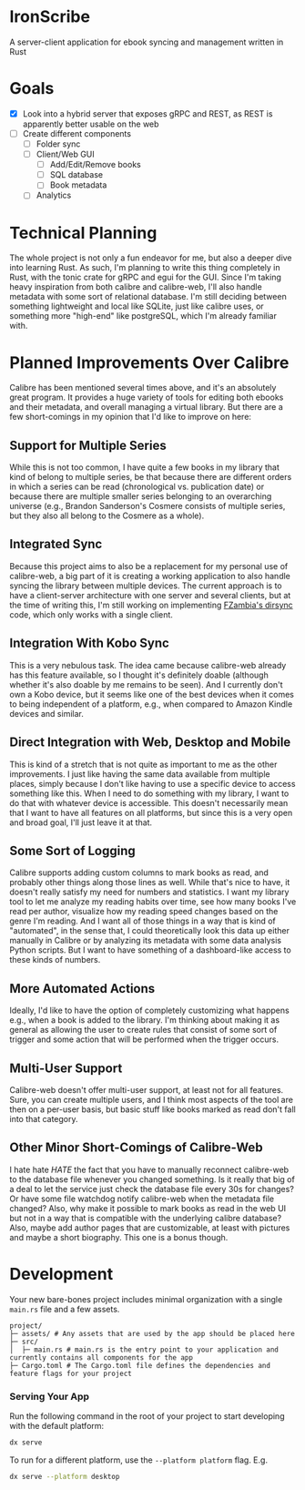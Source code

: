 # IronScribe
A server-client application for ebook syncing and management written in Rust

# Goals
- [x] Look into a hybrid server that exposes gRPC and REST, as REST is apparently better usable on the web
- [ ] Create different components
    - [ ] Folder sync
    - [ ] Client/Web GUI
        - [ ] Add/Edit/Remove books
        - [ ] SQL database
        - [ ] Book metadata
    - [ ] Analytics

# Technical Planning
The whole project is not only a fun endeavor for me, but also a deeper dive into learning Rust. As such, I'm planning to write this thing completely in Rust, with the tonic crate for gRPC and egui for the GUI. Since I'm taking heavy inspiration from both calibre and calibre-web, I'll also handle metadata with some sort of relational database. I'm still deciding between something lightweight and local like SQLite, just like calibre uses, or something more "high-end" like postgreSQL, which I'm already familiar with. 

# Planned Improvements Over Calibre
Calibre has been mentioned several times above, and it's an absolutely great program. It provides a huge variety of tools for editing both ebooks and their metadata, and overall managing a virtual library. But there are a few short-comings in my opinion that I'd like to improve on here:

## Support for Multiple Series
While this is not too common, I have quite a few books in my library that kind of belong to multiple series, be that because there are different orders in which a series can be read (chronological vs. publication date) or because there are multiple smaller series belonging to an overarching universe (e.g., Brandon Sanderson's Cosmere consists of multiple series, but they also all belong to the Cosmere as a whole). 

## Integrated Sync
Because this project aims to also be a replacement for my personal use of calibre-web, a big part of it is creating a working application to also handle syncing the library between multiple devices. The current approach is to have a client-server architecture with one server and several clients, but at the time of writing this, I'm still working on implementing [FZambia's dirsync](https://github.com/FZambia/dirsync) code, which only works with a single client. 

## Integration With Kobo Sync
This is a very nebulous task. The idea came because calibre-web already has this feature available, so I thought it's definitely doable (although whether it's also doable by me remains to be seen). And I currently don't own a Kobo device, but it seems like one of the best devices when it comes to being independent of a platform, e.g., when compared to Amazon Kindle devices and similar. 

## Direct Integration with Web, Desktop and Mobile
This is kind of a stretch that is not quite as important to me as the other improvements. I just like having the same data available from multiple places, simply because I don't like having to use a specific device to access something like this. When I need to do something with my library, I want to do that with whatever device is accessible. This doesn't necessarily mean that I want to have all features on all platforms, but since this is a very open and broad goal, I'll just leave it at that. 

## Some Sort of Logging
Calibre supports adding custom columns to mark books as read, and probably other things along those lines as well. While that's nice to have, it doesn't really satisfy my need for numbers and statistics. I want my library tool to let me analyze my reading habits over time, see how many books I've read per author, visualize how my reading speed changes based on the genre I'm reading. And I want all of those things in a way that is kind of "automated", in the sense that, I could theoretically look this data up either manually in Calibre or by analyzing its metadata with some data analysis Python scripts. But I want to have something of a dashboard-like access to these kinds of numbers.

## More Automated Actions
Ideally, I'd like to have the option of completely customizing what happens e.g., when a book is added to the library. I'm thinking about making it as general as allowing the user to create rules that consist of some sort of trigger and some action that will be performed when the trigger occurs. 

## Multi-User Support
Calibre-web doesn't offer multi-user support, at least not for all features. Sure, you can create multiple users, and I think most aspects of the tool are then on a per-user basis, but basic stuff like books marked as read don't fall into that category. 

## Other Minor Short-Comings of Calibre-Web
I hate hate *HATE* the fact that you have to manually reconnect calibre-web to the database file whenever you changed something. Is it really that big of a deal to let the service just check the database file every 30s for changes? Or have some file watchdog notify calibre-web when the metadata file changed? Also, why make it possible to mark books as read in the web UI but not in a way that is compatible with the underlying calibre database? Also, maybe add author pages that are customizable, at least with pictures and maybe a short biography. This one is a bonus though. 

# Development

Your new bare-bones project includes minimal organization with a single `main.rs` file and a few assets.

```
project/
├─ assets/ # Any assets that are used by the app should be placed here
├─ src/
│  ├─ main.rs # main.rs is the entry point to your application and currently contains all components for the app
├─ Cargo.toml # The Cargo.toml file defines the dependencies and feature flags for your project
```

### Serving Your App

Run the following command in the root of your project to start developing with the default platform:

```bash
dx serve
```

To run for a different platform, use the `--platform platform` flag. E.g.
```bash
dx serve --platform desktop
```

